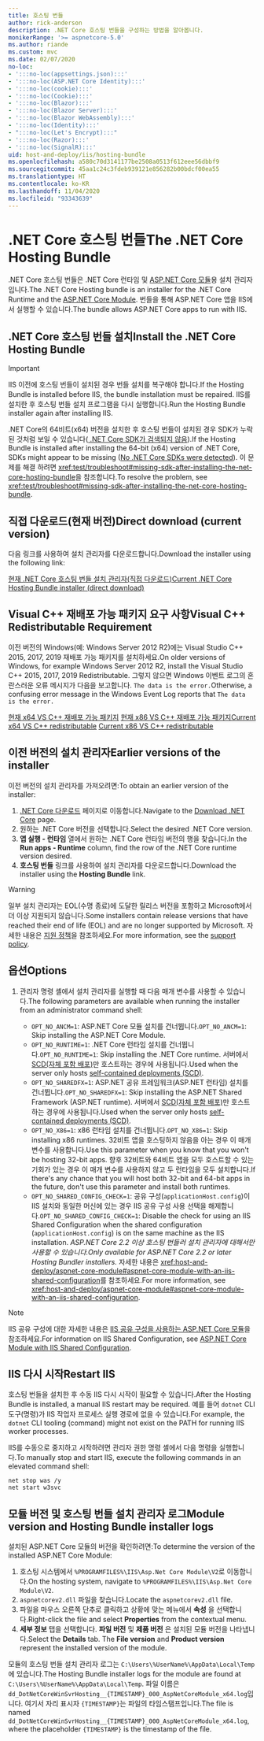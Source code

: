 ```yaml
---
title: 호스팅 번들
author: rick-anderson
description: .NET Core 호스팅 번들을 구성하는 방법을 알아봅니다.
monikerRange: '>= aspnetcore-5.0'
ms.author: riande
ms.custom: mvc
ms.date: 02/07/2020
no-loc:
- ':::no-loc(appsettings.json):::'
- ':::no-loc(ASP.NET Core Identity):::'
- ':::no-loc(cookie):::'
- ':::no-loc(Cookie):::'
- ':::no-loc(Blazor):::'
- ':::no-loc(Blazor Server):::'
- ':::no-loc(Blazor WebAssembly):::'
- ':::no-loc(Identity):::'
- ":::no-loc(Let's Encrypt):::"
- ':::no-loc(Razor):::'
- ':::no-loc(SignalR):::'
uid: host-and-deploy/iis/hosting-bundle
ms.openlocfilehash: a580c70d3141177be2508a0513f612eee56dbbf9
ms.sourcegitcommit: 45aa1c24c3fdeb939121e856282b00bdcf00ea55
ms.translationtype: HT
ms.contentlocale: ko-KR
ms.lasthandoff: 11/04/2020
ms.locfileid: "93343639"
---
```

# <a name="the-net-core-hosting-bundle"></a><span data-ttu-id="7102b-103">.NET Core 호스팅 번들</span><span class="sxs-lookup"><span data-stu-id="7102b-103">The .NET Core Hosting Bundle</span></span>

<span data-ttu-id="7102b-104">.NET Core 호스팅 번들은 .NET Core 런타임 및 [ASP.NET Core 모듈](xref:host-and-deploy/aspnet-core-module)용 설치 관리자입니다.</span><span class="sxs-lookup"><span data-stu-id="7102b-104">The .NET Core Hosting bundle is an installer for the .NET Core Runtime and the [ASP.NET Core Module](xref:host-and-deploy/aspnet-core-module).</span></span> <span data-ttu-id="7102b-105">번들을 통해 ASP.NET Core 앱을 IIS에서 실행할 수 있습니다.</span><span class="sxs-lookup"><span data-stu-id="7102b-105">The bundle allows ASP.NET Core apps to run with IIS.</span></span>

## <a name="install-the-net-core-hosting-bundle"></a><span data-ttu-id="7102b-106">.NET Core 호스팅 번들 설치</span><span class="sxs-lookup"><span data-stu-id="7102b-106">Install the .NET Core Hosting Bundle</span></span>

> [!IMPORTANT]
> <span data-ttu-id="7102b-107">IIS 이전에 호스팅 번들이 설치된 경우 번들 설치를 복구해야 합니다.</span><span class="sxs-lookup"><span data-stu-id="7102b-107">If the Hosting Bundle is installed before IIS, the bundle installation must be repaired.</span></span> <span data-ttu-id="7102b-108">IIS를 설치한 후 호스팅 번들 설치 프로그램을 다시 실행합니다.</span><span class="sxs-lookup"><span data-stu-id="7102b-108">Run the Hosting Bundle installer again after installing IIS.</span></span>
>
> <span data-ttu-id="7102b-109">.NET Core의 64비트(x64) 버전을 설치한 후 호스팅 번들이 설치된 경우 SDK가 누락된 것처럼 보일 수 있습니다([ .NET Core SDK가 검색되지 않음](xref:test/troubleshoot#no-net-core-sdks-were-detected)).</span><span class="sxs-lookup"><span data-stu-id="7102b-109">If the Hosting Bundle is installed after installing the 64-bit (x64) version of .NET Core, SDKs might appear to be missing ([No .NET Core SDKs were detected](xref:test/troubleshoot#no-net-core-sdks-were-detected)).</span></span> <span data-ttu-id="7102b-110">이 문제를 해결 하려면 <xref:test/troubleshoot#missing-sdk-after-installing-the-net-core-hosting-bundle>을 참조합니다.</span><span class="sxs-lookup"><span data-stu-id="7102b-110">To resolve the problem, see <xref:test/troubleshoot#missing-sdk-after-installing-the-net-core-hosting-bundle>.</span></span>

## <a name="direct-download-current-version"></a><span data-ttu-id="7102b-111">직접 다운로드(현재 버전)</span><span class="sxs-lookup"><span data-stu-id="7102b-111">Direct download (current version)</span></span>

<span data-ttu-id="7102b-112">다음 링크를 사용하여 설치 관리자를 다운로드합니다.</span><span class="sxs-lookup"><span data-stu-id="7102b-112">Download the installer using the following link:</span></span>

[<span data-ttu-id="7102b-113">현재 .NET Core 호스팅 번들 설치 관리자(직접 다운로드)</span><span class="sxs-lookup"><span data-stu-id="7102b-113">Current .NET Core Hosting Bundle installer (direct download)</span></span>](https://dotnet.microsoft.com/permalink/dotnetcore-current-windows-runtime-bundle-installer)

## <a name="visual-c-redistributable-requirement"></a><span data-ttu-id="7102b-114">Visual C++ 재배포 가능 패키지 요구 사항</span><span class="sxs-lookup"><span data-stu-id="7102b-114">Visual C++ Redistributable Requirement</span></span>

<span data-ttu-id="7102b-115">이전 버전의 Windows(예: Windows Server 2012 R2)에는 Visual Studio C++ 2015, 2017, 2019 재배포 가능 패키지를 설치하세요.</span><span class="sxs-lookup"><span data-stu-id="7102b-115">On older versions of Windows, for example Windows Server 2012 R2, install the Visual Studio C++ 2015, 2017, 2019 Redistributable.</span></span> <span data-ttu-id="7102b-116">그렇지 않으면 Windows 이벤트 로그의 혼란스러운 오류 메시지가 다음을 보고합니다. `The data is the error.`</span><span class="sxs-lookup"><span data-stu-id="7102b-116">Otherwise, a confusing error message in the Windows Event Log reports that `The data is the error.`</span></span>

<span data-ttu-id="7102b-117">[현재 x64 VS C++ 재배포 가능 패키지](https://aka.ms/vs/16/release/vc_redist.x64.exe)
[현재 x86 VS C++ 재배포 가능 패키지](https://aka.ms/vs/16/release/vc_redist.x86.exe)</span><span class="sxs-lookup"><span data-stu-id="7102b-117">[Current x64 VS C++ redistributable](https://aka.ms/vs/16/release/vc_redist.x64.exe)
[Current x86 VS C++ redistributable](https://aka.ms/vs/16/release/vc_redist.x86.exe)</span></span>

## <a name="earlier-versions-of-the-installer"></a><span data-ttu-id="7102b-118">이전 버전의 설치 관리자</span><span class="sxs-lookup"><span data-stu-id="7102b-118">Earlier versions of the installer</span></span>

<span data-ttu-id="7102b-119">이전 버전의 설치 관리자를 가져오려면:</span><span class="sxs-lookup"><span data-stu-id="7102b-119">To obtain an earlier version of the installer:</span></span>

1. <span data-ttu-id="7102b-120">[.NET Core 다운로드](https://dotnet.microsoft.com/download/dotnet-core) 페이지로 이동합니다.</span><span class="sxs-lookup"><span data-stu-id="7102b-120">Navigate to the [Download .NET Core](https://dotnet.microsoft.com/download/dotnet-core) page.</span></span>
1. <span data-ttu-id="7102b-121">원하는 .NET Core 버전을 선택합니다.</span><span class="sxs-lookup"><span data-stu-id="7102b-121">Select the desired .NET Core version.</span></span>
1. <span data-ttu-id="7102b-122">**앱 실행 - 런타임** 열에서 원하는 .NET Core 런타임 버전의 행을 찾습니다.</span><span class="sxs-lookup"><span data-stu-id="7102b-122">In the **Run apps - Runtime** column, find the row of the .NET Core runtime version desired.</span></span>
1. <span data-ttu-id="7102b-123">**호스팅 번들** 링크를 사용하여 설치 관리자를 다운로드합니다.</span><span class="sxs-lookup"><span data-stu-id="7102b-123">Download the installer using the **Hosting Bundle** link.</span></span>

> [!WARNING]
> <span data-ttu-id="7102b-124">일부 설치 관리자는 EOL(수명 종료)에 도달한 릴리스 버전을 포함하고 Microsoft에서 더 이상 지원되지 않습니다.</span><span class="sxs-lookup"><span data-stu-id="7102b-124">Some installers contain release versions that have reached their end of life (EOL) and are no longer supported by Microsoft.</span></span> <span data-ttu-id="7102b-125">자세한 내용은 [지원 정책](https://dotnet.microsoft.com/platform/support/policy/dotnet-core)을 참조하세요.</span><span class="sxs-lookup"><span data-stu-id="7102b-125">For more information, see the [support policy](https://dotnet.microsoft.com/platform/support/policy/dotnet-core).</span></span>

## <a name="options"></a><span data-ttu-id="7102b-126">옵션</span><span class="sxs-lookup"><span data-stu-id="7102b-126">Options</span></span>

1. <span data-ttu-id="7102b-127">관리자 명령 셸에서 설치 관리자를 실행할 때 다음 매개 변수를 사용할 수 있습니다.</span><span class="sxs-lookup"><span data-stu-id="7102b-127">The following parameters are available when running the installer from an administrator command shell:</span></span>

   * <span data-ttu-id="7102b-128">`OPT_NO_ANCM=1`: ASP.NET Core 모듈 설치를 건너뜁니다.</span><span class="sxs-lookup"><span data-stu-id="7102b-128">`OPT_NO_ANCM=1`: Skip installing the ASP.NET Core Module.</span></span>
   * <span data-ttu-id="7102b-129">`OPT_NO_RUNTIME=1`: .NET Core 런타임 설치를 건너뜁니다.</span><span class="sxs-lookup"><span data-stu-id="7102b-129">`OPT_NO_RUNTIME=1`: Skip installing the .NET Core runtime.</span></span> <span data-ttu-id="7102b-130">서버에서 [SCD(자체 포함 배포)](/dotnet/core/deploying/#self-contained-deployments-scd)만 호스트하는 경우에 사용됩니다.</span><span class="sxs-lookup"><span data-stu-id="7102b-130">Used when the server only hosts [self-contained deployments (SCD)](/dotnet/core/deploying/#self-contained-deployments-scd).</span></span>
   * <span data-ttu-id="7102b-131">`OPT_NO_SHAREDFX=1`: ASP.NET 공유 프레임워크(ASP.NET 런타임) 설치를 건너뜁니다.</span><span class="sxs-lookup"><span data-stu-id="7102b-131">`OPT_NO_SHAREDFX=1`: Skip installing the ASP.NET Shared Framework (ASP.NET runtime).</span></span> <span data-ttu-id="7102b-132">서버에서 [SCD(자체 포함 배포)](/dotnet/core/deploying/#self-contained-deployments-scd)만 호스트하는 경우에 사용됩니다.</span><span class="sxs-lookup"><span data-stu-id="7102b-132">Used when the server only hosts [self-contained deployments (SCD)](/dotnet/core/deploying/#self-contained-deployments-scd).</span></span>
   * <span data-ttu-id="7102b-133">`OPT_NO_X86=1`: x86 런타임 설치를 건너뜁니다.</span><span class="sxs-lookup"><span data-stu-id="7102b-133">`OPT_NO_X86=1`: Skip installing x86 runtimes.</span></span> <span data-ttu-id="7102b-134">32비트 앱을 호스팅하지 않음을 아는 경우 이 매개 변수를 사용합니다.</span><span class="sxs-lookup"><span data-stu-id="7102b-134">Use this parameter when you know that you won't be hosting 32-bit apps.</span></span> <span data-ttu-id="7102b-135">향후 32비트와 64비트 앱을 모두 호스트할 수 있는 기회가 있는 경우 이 매개 변수를 사용하지 않고 두 런타임을 모두 설치합니다.</span><span class="sxs-lookup"><span data-stu-id="7102b-135">If there's any chance that you will host both 32-bit and 64-bit apps in the future, don't use this parameter and install both runtimes.</span></span>
   * <span data-ttu-id="7102b-136">`OPT_NO_SHARED_CONFIG_CHECK=1`: 공유 구성(`applicationHost.config`)이 IIS 설치와 동일한 머신에 있는 경우 IIS 공유 구성 사용 선택을 해제합니다.</span><span class="sxs-lookup"><span data-stu-id="7102b-136">`OPT_NO_SHARED_CONFIG_CHECK=1`: Disable the check for using an IIS Shared Configuration when the shared configuration (`applicationHost.config`) is on the same machine as the IIS installation.</span></span> <span data-ttu-id="7102b-137">*ASP.NET Core 2.2 이상 호스팅 번들러 설치 관리자에 대해서만 사용할 수 있습니다.*</span><span class="sxs-lookup"><span data-stu-id="7102b-137">*Only available for ASP.NET Core 2.2 or later Hosting Bundler installers.*</span></span> <span data-ttu-id="7102b-138">자세한 내용은 <xref:host-and-deploy/aspnet-core-module#aspnet-core-module-with-an-iis-shared-configuration>를 참조하세요.</span><span class="sxs-lookup"><span data-stu-id="7102b-138">For more information, see <xref:host-and-deploy/aspnet-core-module#aspnet-core-module-with-an-iis-shared-configuration>.</span></span>

> [!NOTE]
> <span data-ttu-id="7102b-139">IIS 공유 구성에 대한 자세한 내용은 [IIS 공유 구성을 사용하는 ASP.NET Core 모듈](xref:host-and-deploy/aspnet-core-module#aspnet-core-module-with-an-iis-shared-configuration)을 참조하세요.</span><span class="sxs-lookup"><span data-stu-id="7102b-139">For information on IIS Shared Configuration, see [ASP.NET Core Module with IIS Shared Configuration](xref:host-and-deploy/aspnet-core-module#aspnet-core-module-with-an-iis-shared-configuration).</span></span>

## <a name="restart-iis"></a><span data-ttu-id="7102b-140">IIS 다시 시작</span><span class="sxs-lookup"><span data-stu-id="7102b-140">Restart IIS</span></span>

<span data-ttu-id="7102b-141">호스팅 번들을 설치한 후 수동 IIS 다시 시작이 필요할 수 있습니다.</span><span class="sxs-lookup"><span data-stu-id="7102b-141">After the Hosting Bundle is installed, a manual IIS restart may be required.</span></span> <span data-ttu-id="7102b-142">예를 들어 `dotnet` CLI 도구(명령)가 IIS 작업자 프로세스 실행 경로에 없을 수 있습니다.</span><span class="sxs-lookup"><span data-stu-id="7102b-142">For example, the `dotnet` CLI tooling (command) might not exist on the PATH for running IIS worker processes.</span></span>

<span data-ttu-id="7102b-143">IIS를 수동으로 중지하고 시작하려면 관리자 권한 명령 셸에서 다음 명령을 실행합니다.</span><span class="sxs-lookup"><span data-stu-id="7102b-143">To manually stop and start IIS, execute the following commands in an elevated command shell:</span></span>

```console
net stop was /y
net start w3svc
```

## <a name="module-version-and-hosting-bundle-installer-logs"></a><span data-ttu-id="7102b-144">모듈 버전 및 호스팅 번들 설치 관리자 로그</span><span class="sxs-lookup"><span data-stu-id="7102b-144">Module version and Hosting Bundle installer logs</span></span>

<span data-ttu-id="7102b-145">설치된 ASP.NET Core 모듈의 버전을 확인하려면:</span><span class="sxs-lookup"><span data-stu-id="7102b-145">To determine the version of the installed ASP.NET Core Module:</span></span>

1. <span data-ttu-id="7102b-146">호스팅 시스템에서 `%PROGRAMFILES%\IIS\Asp.Net Core Module\V2`로 이동합니다.</span><span class="sxs-lookup"><span data-stu-id="7102b-146">On the hosting system, navigate to `%PROGRAMFILES%\IIS\Asp.Net Core Module\V2`.</span></span>
1. <span data-ttu-id="7102b-147">`aspnetcorev2.dll` 파일을 찾습니다.</span><span class="sxs-lookup"><span data-stu-id="7102b-147">Locate the `aspnetcorev2.dll` file.</span></span>
1. <span data-ttu-id="7102b-148">파일을 마우스 오른쪽 단추로 클릭하고 상황에 맞는 메뉴에서 **속성** 을 선택합니다.</span><span class="sxs-lookup"><span data-stu-id="7102b-148">Right-click the file and select **Properties** from the contextual menu.</span></span>
1. <span data-ttu-id="7102b-149">**세부 정보** 탭을 선택합니다. **파일 버전** 및 **제품 버전** 은 설치된 모듈 버전을 나타냅니다.</span><span class="sxs-lookup"><span data-stu-id="7102b-149">Select the **Details** tab. The **File version** and **Product version** represent the installed version of the module.</span></span>

<span data-ttu-id="7102b-150">모듈의 호스팅 번들 설치 관리자 로그는 `C:\Users\%UserName%\AppData\Local\Temp`에 있습니다.</span><span class="sxs-lookup"><span data-stu-id="7102b-150">The Hosting Bundle installer logs for the module are found at `C:\Users\%UserName%\AppData\Local\Temp`.</span></span> <span data-ttu-id="7102b-151">파일 이름은 `dd_DotNetCoreWinSvrHosting__{TIMESTAMP}_000_AspNetCoreModule_x64.log`입니다. 여기서 자리 표시자 `{TIMESTAMP}`는 파일의 타임스탬프입니다.</span><span class="sxs-lookup"><span data-stu-id="7102b-151">The file is named `dd_DotNetCoreWinSvrHosting__{TIMESTAMP}_000_AspNetCoreModule_x64.log`, where the placeholder `{TIMESTAMP}` is the timestamp of the file.</span></span>
